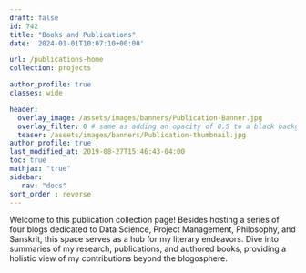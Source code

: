 ```yaml
---
draft: false
id: 742    
title: "Books and Publications"
date: '2024-01-01T10:07:10+00:00'

url: /publications-home
collection: projects

author_profile: true
classes: wide

header:
  overlay_image: /assets/images/banners/Publication-Banner.jpg
  overlay_filter: 0 # same as adding an opacity of 0.5 to a black background
  teaser: /assets/images/banners/Publication-thumbnail.jpg
author_profile: true
last_modified_at: 2019-08-27T15:46:43-04:00
toc: true
mathjax: "true"
sidebar:
   nav: "docs" 
sort_order : reverse   
---
```


Welcome to this publication collection page! Besides hosting a series of four blogs dedicated to Data Science, Project Management, Philosophy, and Sanskrit, this space  serves as a hub for my literary endeavors. Dive into summaries of my research, publications, and authored books, providing a holistic view of my contributions beyond the blogosphere.